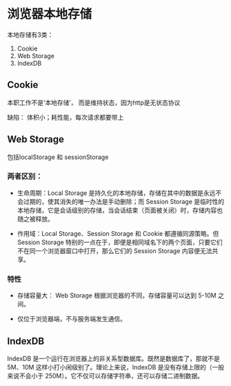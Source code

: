 # 浏览器本地存储
本地存储有3类：
1. Cookie
2. Web Storage
3. IndexDB

## Cookie
本职工作不是‘本地存储’， 而是维持状态，因为http是无状态协议

缺陷： 体积小；耗性能，每次请求都要带上

## Web Storage
包括localStorage 和 sessionStorage

### 两者区别：
- 生命周期：Local Storage 是持久化的本地存储，存储在其中的数据是永远不会过期的，使其消失的唯一办法是手动删除；而 Session Storage 是临时性的本地存储，它是会话级别的存储，当会话结束（页面被关闭）时，存储内容也随之被释放。

- 作用域：Local Storage、Session Storage 和 Cookie 都遵循同源策略。但 Session Storage 特别的一点在于，即便是相同域名下的两个页面，只要它们不在同一个浏览器窗口中打开，那么它们的 Session Storage 内容便无法共享。

### 特性
- 存储容量大： Web Storage 根据浏览器的不同，存储容量可以达到 5-10M 之间。

- 仅位于浏览器端，不与服务端发生通信。

## IndexDB
IndexDB 是一个运行在浏览器上的非关系型数据库。既然是数据库了，那就不是 5M、10M 这样小打小闹级别了。理论上来说，IndexDB 是没有存储上限的（一般来说不会小于 250M）。它不仅可以存储字符串，还可以存储二进制数据。